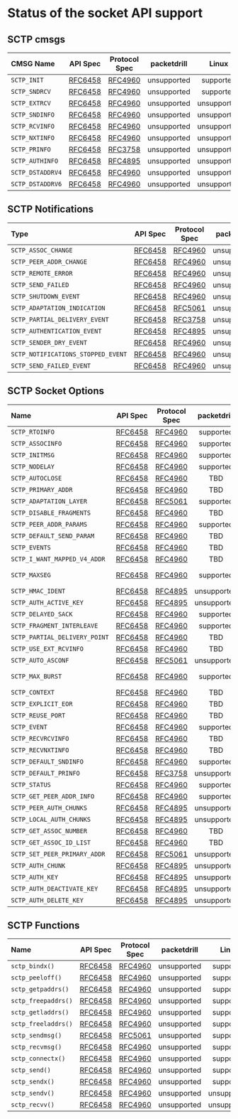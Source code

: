 # Status of the socket API support

## SCTP cmsgs
|CMSG Name        | API Spec                                                    | Protocol Spec                                    | packetdrill | Linux       | FreeBSD   |
|:----------------|:-----------------------------------------------------------:|:------------------------------------------------:|:-----------:|:-----------:|:---------:|
|`SCTP_INIT`      | [RFC6458](https://tools.ietf.org/html/rfc6458#section-5.3.1)  | [RFC4960](https://tools.ietf.org/html/rfc4960) | unsupported | supported   | supported |
|`SCTP_SNDRCV`    | [RFC6458](https://tools.ietf.org/html/rfc6458#section-5.3.2)  | [RFC4960](https://tools.ietf.org/html/rfc4960) | unsupported | supported   | supported |
|`SCTP_EXTRCV`    | [RFC6458](https://tools.ietf.org/html/rfc6458#section-5.3.3)  | [RFC4960](https://tools.ietf.org/html/rfc4960) | unsupported | unsupported | supported |
|`SCTP_SNDINFO`   | [RFC6458](https://tools.ietf.org/html/rfc6458#section-5.3.4)  | [RFC4960](https://tools.ietf.org/html/rfc4960) | unsupported | unsupported | supported |
|`SCTP_RCVINFO`   | [RFC6458](https://tools.ietf.org/html/rfc6458#section-5.3.5)  | [RFC4960](https://tools.ietf.org/html/rfc4960) | unsupported | unsupported | supported |
|`SCTP_NXTINFO`   | [RFC6458](https://tools.ietf.org/html/rfc6458#section-5.3.6)  | [RFC4960](https://tools.ietf.org/html/rfc4960) | unsupported | unsupported | supported |
|`SCTP_PRINFO`    | [RFC6458](https://tools.ietf.org/html/rfc6458#section-5.3.7)  | [RFC3758](https://tools.ietf.org/html/rfc3758) | unsupported | unsupported | supported |
|`SCTP_AUTHINFO`  | [RFC6458](https://tools.ietf.org/html/rfc6458#section-5.3.8)  | [RFC4895](https://tools.ietf.org/html/rfc4895) | unsupported | unsupported | supported |
|`SCTP_DSTADDRV4` | [RFC6458](https://tools.ietf.org/html/rfc6458#section-5.3.9)  | [RFC4960](https://tools.ietf.org/html/rfc4960) | unsupported | unsupported | supported |
|`SCTP_DSTADDRV6` | [RFC6458](https://tools.ietf.org/html/rfc6458#section-5.3.10) | [RFC4960](https://tools.ietf.org/html/rfc4960) | unsupported | unsupported | supported |

## SCTP Notifications
| Type                              | API Spec                                                      | Protocol Spec                                  | packetdrill | Linux       | FreeBSD     |
|:----------------------------------|:-------------------------------------------------------------:|:----------------------------------------------:|:-----------:|:-----------:|:-----------:|
|`SCTP_ASSOC_CHANGE`                | [RFC6458](https://tools.ietf.org/html/rfc6458#section-6.1.1)  | [RFC4960](https://tools.ietf.org/html/rfc4960) | unsupported | supported   | supported   |
|`SCTP_PEER_ADDR_CHANGE`            | [RFC6458](https://tools.ietf.org/html/rfc6458#section-6.1.2)  | [RFC4960](https://tools.ietf.org/html/rfc4960) | unsupported | supported   | supported   |
|`SCTP_REMOTE_ERROR`                | [RFC6458](https://tools.ietf.org/html/rfc6458#section-6.1.3)  | [RFC4960](https://tools.ietf.org/html/rfc4960) | unsupported | supported   | supported   |
|`SCTP_SEND_FAILED`                 | [RFC6458](https://tools.ietf.org/html/rfc6458#section-6.1.4)  | [RFC4960](https://tools.ietf.org/html/rfc4960) | unsupported | supported   | supported   |
|`SCTP_SHUTDOWN_EVENT`              | [RFC6458](https://tools.ietf.org/html/rfc6458#section-6.1.5)  | [RFC4960](https://tools.ietf.org/html/rfc4960) | unsupported | supported   | supported   |
|`SCTP_ADAPTATION_INDICATION`       | [RFC6458](https://tools.ietf.org/html/rfc6458#section-6.1.6)  | [RFC5061](https://tools.ietf.org/html/rfc5061) | unsupported | supported   | supported   |
|`SCTP_PARTIAL_DELIVERY_EVENT`      | [RFC6458](https://tools.ietf.org/html/rfc6458#section-6.1.7)  | [RFC3758](https://tools.ietf.org/html/rfc3758) | unsupported | supported   | supported   |
|`SCTP_AUTHENTICATION_EVENT`        | [RFC6458](https://tools.ietf.org/html/rfc6458#section-6.1.8)  | [RFC4895](https://tools.ietf.org/html/rfc4895) | unsupported | supported   | supported   |
|`SCTP_SENDER_DRY_EVENT`            | [RFC6458](https://tools.ietf.org/html/rfc6458#section-6.1.9)  | [RFC4960](https://tools.ietf.org/html/rfc4960) | unsupported | supported   | supported   |
|`SCTP_NOTIFICATIONS_STOPPED_EVENT` | [RFC6458](https://tools.ietf.org/html/rfc6458#section-6.1.10) | [RFC4960](https://tools.ietf.org/html/rfc4960) | unsupported | unsupported | unsupported |
|`SCTP_SEND_FAILED_EVENT`           | [RFC6458](https://tools.ietf.org/html/rfc6458#section-6.1.10) | [RFC4960](https://tools.ietf.org/html/rfc4960) | unsupported | unsupported | supported   |

## SCTP Socket Options
|Name                          | API Spec                                                      | Protocol Spec                                  | packetdrill | Linux               | FreeBSD   |
|:-----------------------------|:-------------------------------------------------------------:|:----------------------------------------------:|:-----------:|:-------------------:|:---------:|
|`SCTP_RTOINFO`                | [RFC6458](https://tools.ietf.org/html/rfc6458#section-8.1.1)  | [RFC4960](https://tools.ietf.org/html/rfc4960) | supported   | supported           | supported |
|`SCTP_ASSOCINFO`              | [RFC6458](https://tools.ietf.org/html/rfc6458#section-8.1.2)  | [RFC4960](https://tools.ietf.org/html/rfc4960) | supported   | supported           | supported |
|`SCTP_INITMSG`                | [RFC6458](https://tools.ietf.org/html/rfc6458#section-8.1.3)  | [RFC4960](https://tools.ietf.org/html/rfc4960) | supported   | supported           | supported |
|`SCTP_NODELAY`                | [RFC6458](https://tools.ietf.org/html/rfc6458#section-8.1.5)  | [RFC4960](https://tools.ietf.org/html/rfc4960) | supported   | supported           | supported |
|`SCTP_AUTOCLOSE`              | [RFC6458](https://tools.ietf.org/html/rfc6458#section-8.1.8)  | [RFC4960](https://tools.ietf.org/html/rfc4960) | TBD         | supported           | supported |
|`SCTP_PRIMARY_ADDR`           | [RFC6458](https://tools.ietf.org/html/rfc6458#section-8.1.9)  | [RFC4960](https://tools.ietf.org/html/rfc4960) | TBD         | supported           | supported |
|`SCTP_ADAPTATION_LAYER`       | [RFC6458](https://tools.ietf.org/html/rfc6458#section-8.1.10) | [RFC5061](https://tools.ietf.org/html/rfc5061) | supported   | supported           | supported |
|`SCTP_DISABLE_FRAGMENTS`      | [RFC6458](https://tools.ietf.org/html/rfc6458#section-8.1.11) | [RFC4960](https://tools.ietf.org/html/rfc4960) | TBD         | supported           | supported |
|`SCTP_PEER_ADDR_PARAMS`       | [RFC6458](https://tools.ietf.org/html/rfc6458#section-8.1.12) | [RFC4960](https://tools.ietf.org/html/rfc4960) | supported   | old structure       | supported |
|`SCTP_DEFAULT_SEND_PARAM`     | [RFC6458](https://tools.ietf.org/html/rfc6458#section-8.1.13) | [RFC4960](https://tools.ietf.org/html/rfc4960) | TBD         | supported           | supported |
|`SCTP_EVENTS`                 | [RFC6458](https://tools.ietf.org/html/rfc6458#section-8.1.14) | [RFC4960](https://tools.ietf.org/html/rfc4960) | TBD         | supported           | supported |
|`SCTP_I_WANT_MAPPED_V4_ADDR`  | [RFC6458](https://tools.ietf.org/html/rfc6458#section-8.1.15) | [RFC4960](https://tools.ietf.org/html/rfc4960) | TBD         | supported           | supported |
|`SCTP_MAXSEG`                 | [RFC6458](https://tools.ietf.org/html/rfc6458#section-8.1.16) | [RFC4960](https://tools.ietf.org/html/rfc4960) | supported   | Check structure     | supported |
|`SCTP_HMAC_IDENT`             | [RFC6458](https://tools.ietf.org/html/rfc6458#section-8.1.17) | [RFC4895](https://tools.ietf.org/html/rfc4895) | unsupported | supported           | supported |
|`SCTP_AUTH_ACTIVE_KEY`        | [RFC6458](https://tools.ietf.org/html/rfc6458#section-8.1.18) | [RFC4895](https://tools.ietf.org/html/rfc4895) | unsupported | supported           | supported |
|`SCTP_DELAYED_SACK`           | [RFC6458](https://tools.ietf.org/html/rfc6458#section-8.1.19) | [RFC4960](https://tools.ietf.org/html/rfc4960) | supported   | supported           | supported |
|`SCTP_FRAGMENT_INTERLEAVE`    | [RFC6458](https://tools.ietf.org/html/rfc6458#section-8.1.20) | [RFC4960](https://tools.ietf.org/html/rfc4960) | supported   | supported           | supported |
|`SCTP_PARTIAL_DELIVERY_POINT` | [RFC6458](https://tools.ietf.org/html/rfc6458#section-8.1.21) | [RFC4960](https://tools.ietf.org/html/rfc4960) | TBD         | supported           | supported |
|`SCTP_USE_EXT_RCVINFO`        | [RFC6458](https://tools.ietf.org/html/rfc6458#section-8.1.22) | [RFC4960](https://tools.ietf.org/html/rfc4960) | TBD         | unsupported         | supported |
|`SCTP_AUTO_ASCONF`            | [RFC6458](https://tools.ietf.org/html/rfc6458#section-8.1.23) | [RFC5061](https://tools.ietf.org/html/rfc5061) | unsupported | unsupported         | supported |
|`SCTP_MAX_BURST`              | [RFC6458](https://tools.ietf.org/html/rfc6458#section-8.1.24) | [RFC4960](https://tools.ietf.org/html/rfc4960) | supported   | Check structure     | supported |
|`SCTP_CONTEXT`                | [RFC6458](https://tools.ietf.org/html/rfc6458#section-8.1.25) | [RFC4960](https://tools.ietf.org/html/rfc4960) | TBD         | supported           | supported |
|`SCTP_EXPLICIT_EOR`           | [RFC6458](https://tools.ietf.org/html/rfc6458#section-8.1.26) | [RFC4960](https://tools.ietf.org/html/rfc4960) | TBD         | unsupported         | supported |
|`SCTP_REUSE_PORT`             | [RFC6458](https://tools.ietf.org/html/rfc6458#section-8.1.27) | [RFC4960](https://tools.ietf.org/html/rfc4960) | TBD         | unsupported         | supported |
|`SCTP_EVENT`                  | [RFC6458](https://tools.ietf.org/html/rfc6458#section-8.1.28) | [RFC4960](https://tools.ietf.org/html/rfc4960) | supported   | unsupported         | supported |
|`SCTP_RECVRCVINFO`            | [RFC6458](https://tools.ietf.org/html/rfc6458#section-8.1.29) | [RFC4960](https://tools.ietf.org/html/rfc4960) | TBD         | unsupported         | supported |
|`SCTP_RECVNXTINFO`            | [RFC6458](https://tools.ietf.org/html/rfc6458#section-8.1.30) | [RFC4960](https://tools.ietf.org/html/rfc4960) | TBD         | unsupported         | supported |
|`SCTP_DEFAULT_SNDINFO`        | [RFC6458](https://tools.ietf.org/html/rfc6458#section-8.1.31) | [RFC4960](https://tools.ietf.org/html/rfc4960) | supported   | unsupported         | supported |
|`SCTP_DEFAULT_PRINFO`         | [RFC6458](https://tools.ietf.org/html/rfc6458#section-8.1.32) | [RFC3758](https://tools.ietf.org/html/rfc3758) | unsupported | unsupported         | supported |
|`SCTP_STATUS`                 | [RFC6458](https://tools.ietf.org/html/rfc6458#section-8.2.1)  | [RFC4960](https://tools.ietf.org/html/rfc4960) | supported   | supported           | supported |
|`SCTP_GET_PEER_ADDR_INFO`     | [RFC6458](https://tools.ietf.org/html/rfc6458#section-8.2.2)  | [RFC4960](https://tools.ietf.org/html/rfc4960) | supported   | supported           | supported |
|`SCTP_PEER_AUTH_CHUNKS`       | [RFC6458](https://tools.ietf.org/html/rfc6458#section-8.2.3)  | [RFC4895](https://tools.ietf.org/html/rfc4895) | unsupported | supported           | supported |
|`SCTP_LOCAL_AUTH_CHUNKS`      | [RFC6458](https://tools.ietf.org/html/rfc6458#section-8.2.4)  | [RFC4895](https://tools.ietf.org/html/rfc4895) | unsupported | supported           | supported |
|`SCTP_GET_ASSOC_NUMBER`       | [RFC6458](https://tools.ietf.org/html/rfc6458#section-8.2.5)  | [RFC4960](https://tools.ietf.org/html/rfc4960) | TBD         | supported           | supported |
|`SCTP_GET_ASSOC_ID_LIST`      | [RFC6458](https://tools.ietf.org/html/rfc6458#section-8.2.6)  | [RFC4960](https://tools.ietf.org/html/rfc4960) | TBD         | unsupported         | supported |
|`SCTP_SET_PEER_PRIMARY_ADDR`  | [RFC6458](https://tools.ietf.org/html/rfc6458#section-8.3.1)  | [RFC5061](https://tools.ietf.org/html/rfc5061) | unsupported | supported           | supported |
|`SCTP_AUTH_CHUNK`             | [RFC6458](https://tools.ietf.org/html/rfc6458#section-8.3.2)  | [RFC4895](https://tools.ietf.org/html/rfc4895) | unsupported | supported           | supported |
|`SCTP_AUTH_KEY`               | [RFC6458](https://tools.ietf.org/html/rfc6458#section-8.3.3)  | [RFC4895](https://tools.ietf.org/html/rfc4895) | unsupported | supported           | supported |
|`SCTP_AUTH_DEACTIVATE_KEY`    | [RFC6458](https://tools.ietf.org/html/rfc6458#section-8.3.4)  | [RFC4895](https://tools.ietf.org/html/rfc4895) | unsupported | unsupported         | supported |
|`SCTP_AUTH_DELETE_KEY`        | [RFC6458](https://tools.ietf.org/html/rfc6458#section-8.3.5)  | [RFC4895](https://tools.ietf.org/html/rfc4895) | unsupported | supported           | supported |


## SCTP Functions
|Name                | API Spec                                                    | Protocol Spec                                  | packetdrill | Linux       | FreeBSD   |
|:-------------------|:-----------------------------------------------------------:|:----------------------------------------------:|:-----------:|:-----------:|:---------:|
|`sctp_bindx()`      | [RFC6458](https://tools.ietf.org/html/rfc6458#section-9.1)  | [RFC4960](https://tools.ietf.org/html/rfc4960) | unsupported | supported   | supported |
|`sctp_peeloff()`    | [RFC6458](https://tools.ietf.org/html/rfc6458#section-9.2)  | [RFC4960](https://tools.ietf.org/html/rfc4960) | unsupported | supported   | supported |
|`sctp_getpaddrs()`  | [RFC6458](https://tools.ietf.org/html/rfc6458#section-9.3)  | [RFC4960](https://tools.ietf.org/html/rfc4960) | unsupported | supported   | supported |
|`sctp_freepaddrs()` | [RFC6458](https://tools.ietf.org/html/rfc6458#section-9.4)  | [RFC4960](https://tools.ietf.org/html/rfc4960) | unsupported | supported   | supported |
|`sctp_getladdrs()`  | [RFC6458](https://tools.ietf.org/html/rfc6458#section-9.5)  | [RFC4960](https://tools.ietf.org/html/rfc4960) | unsupported | supported   | supported |
|`sctp_freeladdrs()` | [RFC6458](https://tools.ietf.org/html/rfc6458#section-9.6)  | [RFC4960](https://tools.ietf.org/html/rfc4960) | unsupported | supported   | supported |
|`sctp_sendmsg()`    | [RFC6458](https://tools.ietf.org/html/rfc6458#section-9.7)  | [RFC5061](https://tools.ietf.org/html/rfc5061) | unsupported | supported   | supported |
|`sctp_recvmsg()`    | [RFC6458](https://tools.ietf.org/html/rfc6458#section-9.8)  | [RFC4960](https://tools.ietf.org/html/rfc4960) | unsupported | supported   | supported |
|`sctp_connectx()`   | [RFC6458](https://tools.ietf.org/html/rfc6458#section-9.9)  | [RFC4960](https://tools.ietf.org/html/rfc4960) | unsupported | supported   | supported |
|`sctp_send()`       | [RFC6458](https://tools.ietf.org/html/rfc6458#section-9.10) | [RFC4960](https://tools.ietf.org/html/rfc4960) | unsupported | supported   | supported |
|`sctp_sendx()`      | [RFC6458](https://tools.ietf.org/html/rfc6458#section-9.11) | [RFC4960](https://tools.ietf.org/html/rfc4960) | unsupported | supported   | supported |
|`sctp_sendv()`      | [RFC6458](https://tools.ietf.org/html/rfc6458#section-9.12) | [RFC4960](https://tools.ietf.org/html/rfc4960) | unsupported | unsupported | supported |
|`sctp_recvv()`      | [RFC6458](https://tools.ietf.org/html/rfc6458#section-9.13) | [RFC4960](https://tools.ietf.org/html/rfc4960) | unsupported | unsupported | supported |

